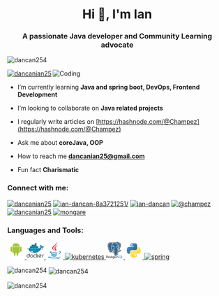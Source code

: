 <h1 align="center">Hi 👋, I'm Ian</h1>
<h3 align="center">A passionate Java developer and Community Learning advocate</h3>

<p align="left"> <img src="https://komarev.com/ghpvc/?username=dancan254&label=Profile%20views&color=0e75b6&style=flat" alt="dancan254" /> </p>
<img align="right" alt="Coding" width="400" src="https://media.tenor.com/rePDfDWO3XoAAAAd/hacking.gif">

<p align="left"> <a href="https://twitter.com/dancanian25" target="blank"><img src="https://img.shields.io/twitter/follow/dancanian25?logo=twitter&style=for-the-badge" alt="dancanian25" /></a> </p>

- I’m currently learning **Java and spring boot, DevOps, Frontend Development**

- I’m looking to collaborate on **Java related projects**

- I regularly write articles on [https://hashnode.com/@Champez](https://hashnode.com/@Champez)

- Ask me about **coreJava, OOP**

- How to reach me **dancanian25@gmail.com**

- Fun fact **Charismatic**

<h3 align="left">Connect with me:</h3>
<p align="left">
<a href="https://twitter.com/dancanian25" target="blank"><img align="center" src="https://raw.githubusercontent.com/rahuldkjain/github-profile-readme-generator/master/src/images/icons/Social/twitter.svg" alt="dancanian25" height="30" width="40" /></a>
<a href="https://linkedin.com/in/ian-dancan-8a3721251/" target="blank"><img align="center" src="https://raw.githubusercontent.com/rahuldkjain/github-profile-readme-generator/master/src/images/icons/Social/linked-in-alt.svg" alt="ian-dancan-8a3721251/" height="30" width="40" /></a>
<a href="https://stackoverflow.com/users/ian-dancan" target="blank"><img align="center" src="https://raw.githubusercontent.com/rahuldkjain/github-profile-readme-generator/master/src/images/icons/Social/stack-overflow.svg" alt="ian-dancan" height="30" width="40" /></a>
<a href="https://hashnode.com/@champez" target="blank"><img align="center" src="https://raw.githubusercontent.com/rahuldkjain/github-profile-readme-generator/master/src/images/icons/Social/hashnode.svg" alt="@champez" height="30" width="40" /></a>
<a href="https://www.hackerrank.com/dancanian25" target="blank"><img align="center" src="https://raw.githubusercontent.com/rahuldkjain/github-profile-readme-generator/master/src/images/icons/Social/hackerrank.svg" alt="dancanian25" height="30" width="40" /></a>
<a href="https://www.leetcode.com/mongare" target="blank"><img align="center" src="https://raw.githubusercontent.com/rahuldkjain/github-profile-readme-generator/master/src/images/icons/Social/leet-code.svg" alt="mongare" height="30" width="40" /></a>
</p>

<h3 align="left">Languages and Tools:</h3>
<p align="left"> <a href="https://developer.android.com" target="_blank" rel="noreferrer"> <img src="https://raw.githubusercontent.com/devicons/devicon/master/icons/android/android-original-wordmark.svg" alt="android" width="40" height="40"/> </a> <a href="https://www.docker.com/" target="_blank" rel="noreferrer"> <img src="https://raw.githubusercontent.com/devicons/devicon/master/icons/docker/docker-original-wordmark.svg" alt="docker" width="40" height="40"/> </a> <a href="https://www.java.com" target="_blank" rel="noreferrer"> <img src="https://raw.githubusercontent.com/devicons/devicon/master/icons/java/java-original.svg" alt="java" width="40" height="40"/> </a> <a href="https://kubernetes.io" target="_blank" rel="noreferrer"> <img src="https://www.vectorlogo.zone/logos/kubernetes/kubernetes-icon.svg" alt="kubernetes" width="40" height="40"/> </a> <a href="https://www.postgresql.org" target="_blank" rel="noreferrer"> <img src="https://raw.githubusercontent.com/devicons/devicon/master/icons/postgresql/postgresql-original-wordmark.svg" alt="postgresql" width="40" height="40"/> </a> <a href="https://www.python.org" target="_blank" rel="noreferrer"> <img src="https://raw.githubusercontent.com/devicons/devicon/master/icons/python/python-original.svg" alt="python" width="40" height="40"/> </a> <a href="https://spring.io/" target="_blank" rel="noreferrer"> <img src="https://www.vectorlogo.zone/logos/springio/springio-icon.svg" alt="spring" width="40" height="40"/> </a> </p>

<p><img align="left" src="https://github-readme-stats.vercel.app/api/top-langs?username=dancan254&show_icons=true&locale=en&layout=compact" alt="dancan254" /></p>

<p>&nbsp;<img align="center" src="https://github-readme-stats.vercel.app/api?username=dancan254&show_icons=true&locale=en" alt="dancan254" /></p>

<p><img align="center" src="https://github-readme-streak-stats.herokuapp.com/?user=dancan254&" alt="dancan254" /></p>
